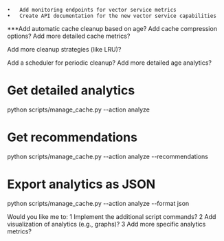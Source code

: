
	•	Add monitoring endpoints for vector service metrics
	•	Create API documentation for the new vector service capabilities
***Add automatic cache cleanup based on age?
Add cache compression options?
Add more detailed cache metrics?

Add more cleanup strategies (like LRU)?

Add a scheduler for periodic cleanup?
Add more detailed age analytics?
# Get detailed analytics
python scripts/manage_cache.py --action analyze

# Get recommendations
python scripts/manage_cache.py --action analyze --recommendations

# Export analytics as JSON
python scripts/manage_cache.py --action analyze --format json

Would you like me to:
	1	Implement the additional script commands?
	2	Add visualization of analytics (e.g., graphs)?
	3	Add more specific analytics metrics?
